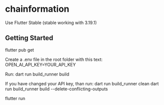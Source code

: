 # chainformation

Use Flutter Stable (stable working with 3.19.1)

## Getting Started
flutter pub get

Create a .env file in the root folder with this text:
OPEN_AI_API_KEY=YOUR_API_KEY

Run:
dart run build_runner build

If you have changed your API key, than run:
dart run build_runner clean
dart run build_runner build --delete-conflicting-outputs

flutter run

